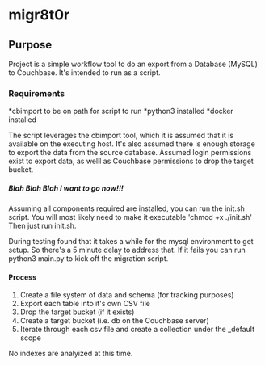 # migr8t0r
## Purpose
Project is a simple workflow tool to do an export from a Database (MySQL) to Couchbase. It's intended to run 
as a script.

### Requirements
*cbimport to be on path for script to run
*python3 installed
*docker installed

The script leverages the cbimport tool, which it is assumed that it is available on the executing host. 
It's also assumed there is enough storage to export the data from the source database.
Assumed login permissions exist to export data, as welll as Couchbase permissions to drop the target bucket.

##### Blah Blah Blah I want to go now!!!
Assuming all components required are installed, you can run the init.sh script. You will most likely need to make it executable 'chmod +x ./init.sh' Then just run init.sh. 

During testing found that it takes a while for the mysql environment to get setup. So there's a 5 minute delay to address that. If it fails you can run python3 main.py to kick off the migration script.

#### Process 
1. Create a file system of data and schema (for tracking purposes)
2. Export each table into it's own CSV file
3. Drop the target bucket (if it exists)
4. Create a target bucket (i.e. db on the Couchbase server)
5. Iterate through each csv file and create a collection under the _default scope

No indexes are analyized at this time.


